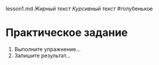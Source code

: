 lesson1.md
*Жирный текст*
_Курсивный текст_
#голубенькое
# Практическое задание
1. Выполните упражнение...
2. Запишите результат...

